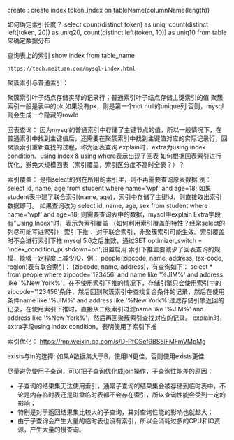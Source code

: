create :
create index token_index on tableName(columnName(length))

如何确定索引长度？
 select count(distinct token) as uniq, count(distinct left(token, 20)) as uniq20, 
		count(distinct left(token,  10)) as uniq10 from table
		来确定数据分布
		
查询表上的索引
	show index from table_name
	
	https://tech.meituan.com/mysql-index.html


聚簇索引与普通索引：

聚簇索引叶子结点存储实际的记录行；普通索引叶子结点存储主键索引的值
聚簇索引一般是表中的pk
如果没有pk，则是第一个not null的unique列
否则，mysql则会生成一个隐藏的rowId


回表查询：
	因为mysql的普通索引中存储了主键节点的值，所以一般情况下，在普通索引中找到主键值后，还需要在聚簇索引中找到主键值对应的实际记录行，回聚簇索引重新查找的过程，称为回表查询
	explain时，extra为using index condition、using index & using where表示出现了回表
	如何根据回表索引进行优化，避免大规模回表（索引覆盖，索引区分度不高时全表？）？

索引覆盖：
	是指select的列在所用的索引里，则不再需要查询原表数据
	例：select id, name, age from student where name='wpf' and age=18;
	如果student表中建了联合索引(name, age)，索引中存储了主键id，则直接取出索引数据即可。
	如果查询改为
	select id, name, age, sex from student where name='wpf' and age=18;
	则需要查询表中的数据，mysql中explain Extra字段有"Using Index"时，表示为索引覆盖
	（如何利用索引覆盖的特性？经常select的列尽可能写进索引）
索引下推：
	对于联合索引，非聚簇索引可能生效。索引覆盖时不会进行索引下推
	mysql 5.6之后生效，通过SET optimizer_switch = 'index_condition_pushdown=on';设置启用
	索引下推主要减少了回表查询的规模，能够一定程度上减少IO，例：
	people(zipcode, name, address, tax-code, region)表有联合索引： (zipcode, name, address)，有查询如下：
	select * from people where zipcode='123456' and name like '%JIM%' and address like '%New York%'，在不使用索引下推的情况下，存储引擎只会使用索引中的zipcode='123456'条件，然后回到聚簇索引中查找复合条件的记录，然后在使用条件name like '%JIM%' and address like '%New York%'过滤存储引擎返回的记录，在使用索引下推时，直接从二级索引过滤name like '%JIM%' and address like '%New York%'，然后再回聚簇索引查找对应的记录。
	explain时，extra字段using index condition，表明使用了索引下推
	


索引优化： https://mp.weixin.qq.com/s/D-PfOSef9BS5iFMFmVMpMg

exists与in的选择:
	如果A数据集大于B，使用IN更佳，否则使用exists更佳

尽量避免使用子查询，可以把子查询优化成join操作，子查询性能差的原因：
* 子查询的结果集无法使用索引，通常子查询的结果集会被存储到临时表中，不论是内存临时表还是磁盘临时表都不会存在索引，所以查询性能会受到一定的影响；
* 特别是对于返回结果集比较大的子查询，其对查询性能的影响也就越大；
* 由于子查询会产生大量的临时表也没有索引，所以会消耗过多的CPU和IO资源，产生大量的慢查询。


